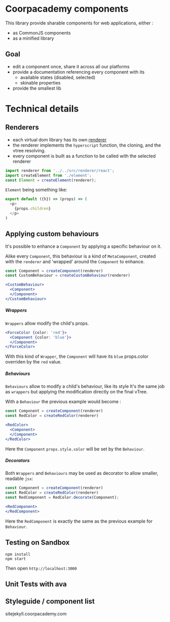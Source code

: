 # Coorpacademy components

This library provide sharable components for web applications, either :
- as CommonJS components
- as a minified library

## Goal

- edit a component once, share it across all our platforms
- provide a documentation referencing every component with its
  - available states (disabled, selected)
  - skinable properties
- provide the smallest lib

# Technical details

## Renderers

- each virtual dom library has its own [renderer](./src/renderer)
- the renderer implements the `hyperscript` function, the cloning, and the vtree resolving.
- every component is built as a function to be called with the selected renderer

```js
import renderer from '../../src/renderer/react';
import createElement from './element';
const Element = createElement(renderer);
```

`Element` being something like:
```js
export default ({h}) => (props) => (
  <p>
    {props.children}
  </p>
)
```

## Applying custom behaviours

It's possible to enhance a `Component` by applying a specific behaviour on it.

Alike every `Component`, this behaviour is a kind of `MetaComponent`, created with the `renderer` and 'wrapped' around the `Component` to enhance.

```js
const Component = createComponent(renderer)
const CustomBehaviour = createCustomBehaviour(renderer)
```
```jsx
<CustomBehaviour>
  <Component>
  </Component>
</CustomBehaviour>
```

##### Wrappers

`Wrappers` allow modify the child's props.

```jsx
<ForceColor {color: 'red'}>
  <Component {color: 'blue'}>
  </Component>
</ForceColor>
```

With this kind of `Wrapper`, the `Component` will have its `blue` props.color overriden by the `red` value.

##### Behaviours

`Behaviours` allow to modify a child's behaviour, like its style
It's the same job as `wrappers` but applying the modification directly on the final vTree.

With a `Behaviour` the previous example would become :

```js
const Component = createComponent(renderer)
const RedColor = createRedColor(renderer)
```
```jsx
<RedColor>
  <Component>
  </Component>
</RedColor>
```

Here the `Component` `props.style.color` will be set by the `Behaviour`.

##### Decorators

Both `Wrappers` and `Behaviours` may be used as decorator to allow smaller, readable `jsx`:

```js
const Component = createComponent(renderer)
const RedColor = createRedColor(renderer)
const RedComponent = RedColor.decorate(Component);
```
```jsx
<RedComponent>
</RedComponent>
```

Here the `RedComponent` is exactly the same as the previous example for `Behaviour`.

## Testing on Sandbox

```
npm install
npm start
```

Then open `http://localhost:3000`

## Unit Tests with ava

## Styleguide / component list

sitejekyll.coorpacademy.com
